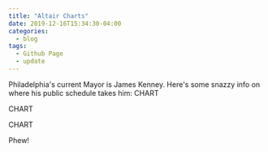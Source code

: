 ```yaml
---
title: "Altair Charts"
date: 2019-12-16T15:34:30-04:00
categories:
  - blog
tags:
  - Github Page
  - update
---
```


Philadelphia's current Mayor is James Kenney. Here's some snazzy info on where his public schedule takes him: 
CHART

CHART 

CHART 

Phew!
